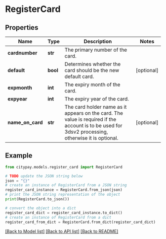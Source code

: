 # RegisterCard


## Properties

Name | Type | Description | Notes
------------ | ------------- | ------------- | -------------
**cardnumber** | **str** | The primary number of the card. | 
**default** | **bool** | Determines whether the card should be the new default card. | [optional] 
**expmonth** | **int** | The expiry month of the card. | 
**expyear** | **int** | The expiry year of the card. | 
**name_on_card** | **str** | The card holder name as it appears on the card. The value is required if the account is to be used for 3dsv2 processing, otherwise it is optional. | [optional] 

## Example

```python
from citypay.models.register_card import RegisterCard

# TODO update the JSON string below
json = "{}"
# create an instance of RegisterCard from a JSON string
register_card_instance = RegisterCard.from_json(json)
# print the JSON string representation of the object
print(RegisterCard.to_json())

# convert the object into a dict
register_card_dict = register_card_instance.to_dict()
# create an instance of RegisterCard from a dict
register_card_from_dict = RegisterCard.from_dict(register_card_dict)
```
[[Back to Model list]](../README.md#documentation-for-models) [[Back to API list]](../README.md#documentation-for-api-endpoints) [[Back to README]](../README.md)


